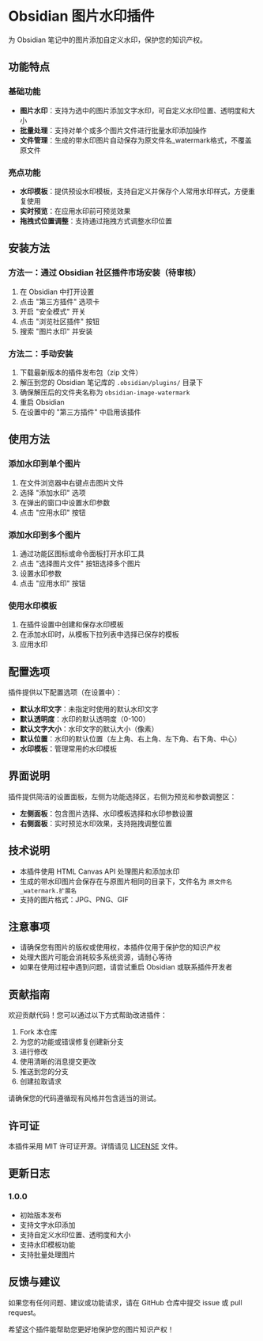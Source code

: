 # Obsidian 图片水印插件
为 Obsidian 笔记中的图片添加自定义水印，保护您的知识产权。

## 功能特点

### 基础功能
- **图片水印**：支持为选中的图片添加文字水印，可自定义水印位置、透明度和大小
- **批量处理**：支持对单个或多个图片文件进行批量水印添加操作
- **文件管理**：生成的带水印图片自动保存为原文件名_watermark格式，不覆盖原文件

### 亮点功能
- **水印模板**：提供预设水印模板，支持自定义并保存个人常用水印样式，方便重复使用
- **实时预览**：在应用水印前可预览效果
- **拖拽式位置调整**：支持通过拖拽方式调整水印位置

## 安装方法

### 方法一：通过 Obsidian 社区插件市场安装（待审核）
1. 在 Obsidian 中打开设置
2. 点击 "第三方插件" 选项卡
3. 开启 "安全模式" 开关
4. 点击 "浏览社区插件" 按钮
5. 搜索 "图片水印" 并安装

### 方法二：手动安装
1. 下载最新版本的插件发布包（zip 文件）
2. 解压到您的 Obsidian 笔记库的 `.obsidian/plugins/` 目录下
3. 确保解压后的文件夹名称为 `obsidian-image-watermark`
4. 重启 Obsidian
5. 在设置中的 "第三方插件" 中启用该插件

## 使用方法

### 添加水印到单个图片
1. 在文件浏览器中右键点击图片文件
2. 选择 "添加水印" 选项
3. 在弹出的窗口中设置水印参数
4. 点击 "应用水印" 按钮

### 添加水印到多个图片
1. 通过功能区图标或命令面板打开水印工具
2. 点击 "选择图片文件" 按钮选择多个图片
3. 设置水印参数
4. 点击 "应用水印" 按钮

### 使用水印模板
1. 在插件设置中创建和保存水印模板
2. 在添加水印时，从模板下拉列表中选择已保存的模板
3. 应用水印

## 配置选项

插件提供以下配置选项（在设置中）：
- **默认水印文字**：未指定时使用的默认水印文字
- **默认透明度**：水印的默认透明度（0-100）
- **默认文字大小**：水印文字的默认大小（像素）
- **默认位置**：水印的默认位置（左上角、右上角、左下角、右下角、中心）
- **水印模板**：管理常用的水印模板

## 界面说明

插件提供简洁的设置面板，左侧为功能选择区，右侧为预览和参数调整区：
- **左侧面板**：包含图片选择、水印模板选择和水印参数设置
- **右侧面板**：实时预览水印效果，支持拖拽调整位置

## 技术说明

- 本插件使用 HTML Canvas API 处理图片和添加水印
- 生成的带水印图片会保存在与原图片相同的目录下，文件名为 `原文件名_watermark.扩展名`
- 支持的图片格式：JPG、PNG、GIF

## 注意事项
- 请确保您有图片的版权或使用权，本插件仅用于保护您的知识产权
- 处理大图片可能会消耗较多系统资源，请耐心等待
- 如果在使用过程中遇到问题，请尝试重启 Obsidian 或联系插件开发者

## 贡献指南

欢迎贡献代码！您可以通过以下方式帮助改进插件：

1. Fork 本仓库
2. 为您的功能或错误修复创建新分支
3. 进行修改
4. 使用清晰的消息提交更改
5. 推送到您的分支
6. 创建拉取请求

请确保您的代码遵循现有风格并包含适当的测试。

## 许可证

本插件采用 MIT 许可证开源。详情请见 [LICENSE](LICENSE) 文件。

## 更新日志

### 1.0.0
- 初始版本发布
- 支持文字水印添加
- 支持自定义水印位置、透明度和大小
- 支持水印模板功能
- 支持批量处理图片

## 反馈与建议

如果您有任何问题、建议或功能请求，请在 GitHub 仓库中提交 issue 或 pull request。

希望这个插件能帮助您更好地保护您的图片知识产权！
